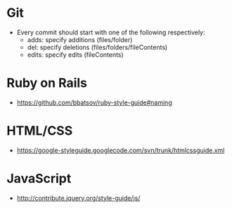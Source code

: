 Git
===
* Every commit should start with one of the following respectively:
  * adds: specify additions (files/folder)
  * del: specify deletions (files/folders/fileContents)
  * edits: specify edits (fileContents)

Ruby on Rails
=============
* https://github.com/bbatsov/ruby-style-guide#naming

HTML/CSS
========
* https://google-styleguide.googlecode.com/svn/trunk/htmlcssguide.xml

JavaScript
==========
* http://contribute.jquery.org/style-guide/js/
